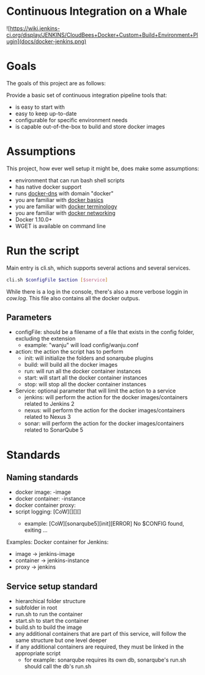 # Continuous Integration on a Whale

[logo]: docs/docker-jenkins.png

![https://wiki.jenkins-ci.org/display/JENKINS/CloudBees+Docker+Custom+Build+Environment+Plugin](docs/docker-jenkins.png)

# Goals
The goals of this project are as follows:

Provide a basic set of continuous integration pipeline tools that:
* is easy to start with
* easy to keep up-to-date
* configurable for specific environment needs
* is capable out-of-the-box to build and store docker images

# Assumptions
This project, how ever well setup it might be, does make some assumptions:
* environment that can run bash shell scripts
* has native docker support
* runs [docker-dns](https://hub.docker.com/r/phensley/docker-dns/) with domain "docker"
* you are familiar with [docker basics](https://docs.docker.com/linux/)
* you are familiar with [docker terminology](https://docs.docker.com/engine/reference/glossary/)
* you are familiar with [docker networking](https://docs.docker.com/engine/userguide/networking/dockernetworks/)
* Docker 1.10.0+
* WGET is available on command line

# Run the script
Main entry is cli.sh, which supports several actions and several services.
```bash
cli.sh $configFile $action [$service]
```

While there is a log in the console, there's also a more verbose loggin in *cow.log*.
This file also contains all the docker outpus.

## Parameters
* configFile: should be a filename of a file that exists in the config folder, excluding the extension
  * example: "wanju" will load config/wanju.conf
* action: the action the script has to perform
  * init: will initialize the folders and sonarqube plugins
  * build: will build all the docker images
  * run: will run all the docker container instances
  * start: will start all the docker container instances
  * stop: will stop all the docker container instances
* Service: optional parameter that will limit the action to a service
  * jenkins: will perform the action for the docker images/containers related to Jenkins 2
  * nexus: will perform the action for the docker images/containers related to Nexus 3
  * sonar: will perform the action for the docker images/containers related to SonarQube 5


# Standards

## Naming standards
* docker image: <name-of-main-service>-image
* docker container: <name-of-main-service>-instance
* docker container proxy: <name-of-main-service>
* script logging: [CoW][<service>][<action>][<log level>]  <text>
  * example: [CoW][sonarqube5][init][ERROR] No $CONFIG found, exiting ...

Examples:
Docker container for Jenkins:
* image -> jenkins-image
* container -> jenkins-instance
* proxy -> jenkins


## Service setup standard
* hierarchical folder structure
* subfolder in root <name-of-main-service>
* run.sh to run the container
* start.sh to start the container
* build.sh to build the image
* any additional containers that are part of this service, will follow the same structure but one level deeper
* if any additional containers are required, they must be linked in the appropriate script
  * for example: sonarqube requires its own db, sonarqube's run.sh should call the db's run.sh
